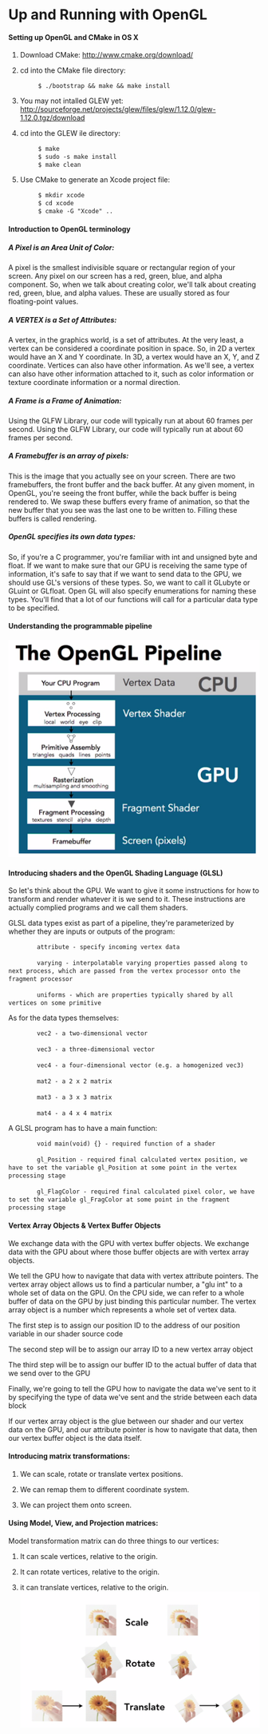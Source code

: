 Up and Running with OpenGL
==========================

#### Setting up OpenGL and CMake in OS X
1. Download CMake: http://www.cmake.org/download/
2. cd into the CMake file directory:


            $ ./bootstrap && make && make install
3. You may not intalled GLEW yet: http://sourceforge.net/projects/glew/files/glew/1.12.0/glew-1.12.0.tgz/download
4. cd into the GLEW ile directory: 


            $ make
            $ sudo -s make install
            $ make clean
3. Use CMake to generate an Xcode project file:


            $ mkdir xcode
            $ cd xcode
            $ cmake -G "Xcode" ..

#### Introduction to OpenGL terminology
##### A Pixel is an Area Unit of Color:
A pixel is the smallest indivisible square or rectangular region of your screen. Any pixel on our screen has a red, green, blue, and alpha component. So, when we talk about creating color, we'll talk about creating red, green, blue, and alpha values. These are usually stored as four floating-point values.

##### A VERTEX is a Set of Attributes:
A vertex, in the graphics world, is a set of attributes. At the very least, a vertex can be considered a coordinate position in space.
So, in 2D a vertex would have an X and Y coordinate. In 3D, a vertex would have an X, Y, and Z coordinate. Vertices can also have other information. As we'll see, a vertex can also have other information attached to it, such as color information or texture coordinate information or a normal direction.

##### A Frame is a Frame of Animation:
Using the GLFW Library, our code will typically run at about 60 frames per second. Using the GLFW Library, our code will typically run at about 60 frames per second.

##### A Framebuffer is an array of pixels:
This is the image that you actually see on your screen. There are two framebuffers, the front buffer and the back buffer. At any given moment, in OpenGL, you're seeing the front buffer, while the back buffer is being rendered to. We swap these buffers every frame of animation, so that the new buffer that you see was the last one to be written to. Filling these buffers is called rendering.

##### OpenGL specifies its own data types:
So, if you're a C programmer, you're familiar with int and unsigned byte and float. If we want to make sure that our GPU is receiving the same type of information, it's safe to say that if we want to send data to the GPU, we should use GL's versions of these types. So, we want to call it GLubyte or GLuint or GLfloat. Open GL will also specify enumerations for naming these types. You'll find that a lot of our functions will call for a particular data type to be specified.

#### Understanding the programmable pipeline
![OSM](pipeline.png)

#### Introducing shaders and the OpenGL Shading Language (GLSL)
So let's think about the GPU. We want to give it some instructions for how to transform and render whatever it is we send to it. These instructions are actually complied programs and we call them shaders.

GLSL data types exist as part of a pipeline, they're parameterized by whether they are inputs or outputs of the program:
            
            attribute - specify incoming vertex data

            varying - interpolatable varying properties passed along to next process, which are passed from the vertex processor onto the fragment processor

            uniforms - which are properties typically shared by all vertices on some primitive

As for the data types themselves:
            
            vec2 - a two-dimensional vector

            vec3 - a three-dimensional vector

            vec4 - a four-dimensional vector (e.g. a homogenized vec3)

            mat2 - a 2 x 2 matrix

            mat3 - a 3 x 3 matrix

            mat4 - a 4 x 4 matrix

A GLSL program has to have a main function:
            
            void main(void) {} - required function of a shader

            gl_Position - required final calculated vertex position, we have to set the variable gl_Position at some point in the vertex processing stage

            gl_FlagColor - required final calculated pixel color, we have to set the variable gl_FragColor at some point in the fragment processing stage

#### Vertex Array Objects & Vertex Buffer Objects
We exchange data with the GPU with vertex buffer objects. We exchange data with the GPU about where those buffer objects are with vertex array objects.

We tell the GPU how to navigate that data with vertex attribute pointers. The vertex array object allows us to find a particular number, a "glu int" to a whole set of data on the GPU. On the CPU side, we can refer to a whole buffer of data on the GPU by just binding this particular number. The vertex array object is a number which represents a whole set of vertex data.

The first step is to assign our position ID to the address of our position variable in our shader source code

The second step will be to assign our array ID to a new vertex array object

The third step will be to assign our buffer ID to the actual buffer of data that we send over to the GPU

Finally, we're going to tell the GPU how to navigate the data we've sent to it by specifying the type of data we've sent and the stride between each data block

If our vertex array object is the glue between our shader and our vertex data on the GPU, and our attribute pointer is how to navigate that data, then our vertex buffer object is the data itself.

#### Introducing matrix transformations:
1. We can scale, rotate or translate vertex positions.

2. We can remap them to different coordinate system.

3. We can project them onto screen.

#### Using Model, View, and Projection matrices:
Model transformation matrix can do three things to our vertices:

1. It can scale vertices, relative to the origin.

1. It can rotate vertices, relative to the origin.

2. it can translate vertices, relative to the origin.
![OSM](model_view.png)
